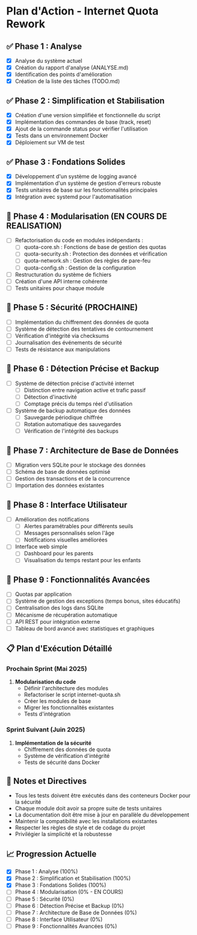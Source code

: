 # Plan d'Action - Internet Quota Rework

## ✅ Phase 1 : Analyse
- [x] Analyse du système actuel
- [x] Création du rapport d'analyse (ANALYSE.md)
- [x] Identification des points d'amélioration
- [x] Création de la liste des tâches (TODO.md)

## ✅ Phase 2 : Simplification et Stabilisation
- [x] Création d'une version simplifiée et fonctionnelle du script
- [x] Implémentation des commandes de base (track, reset)
- [x] Ajout de la commande status pour vérifier l'utilisation
- [x] Tests dans un environnement Docker
- [x] Déploiement sur VM de test

## ✅ Phase 3 : Fondations Solides
- [x] Développement d'un système de logging avancé
- [x] Implémentation d'un système de gestion d'erreurs robuste
- [x] Tests unitaires de base sur les fonctionnalités principales
- [x] Intégration avec systemd pour l'automatisation

## 🔄 Phase 4 : Modularisation (EN COURS DE REALISATION)
- [ ] Refactorisation du code en modules indépendants :
  - [ ] quota-core.sh : Fonctions de base de gestion des quotas
  - [ ] quota-security.sh : Protection des données et vérification
  - [ ] quota-network.sh : Gestion des règles de pare-feu
  - [ ] quota-config.sh : Gestion de la configuration
- [ ] Restructuration du système de fichiers
- [ ] Création d'une API interne cohérente
- [ ] Tests unitaires pour chaque module

## 🔄 Phase 5 : Sécurité (PROCHAINE)
- [ ] Implémentation du chiffrement des données de quota
- [ ] Système de détection des tentatives de contournement
- [ ] Vérification d'intégrité via checksums
- [ ] Journalisation des événements de sécurité
- [ ] Tests de résistance aux manipulations

## 🔄 Phase 6 : Détection Précise et Backup
- [ ] Système de détection précise d'activité internet
  - [ ] Distinction entre navigation active et trafic passif
  - [ ] Détection d'inactivité
  - [ ] Comptage précis du temps réel d'utilisation
- [ ] Système de backup automatique des données
  - [ ] Sauvegarde périodique chiffrée
  - [ ] Rotation automatique des sauvegardes
  - [ ] Vérification de l'intégrité des backups

## 🔄 Phase 7 : Architecture de Base de Données
- [ ] Migration vers SQLite pour le stockage des données
- [ ] Schéma de base de données optimisé
- [ ] Gestion des transactions et de la concurrence
- [ ] Importation des données existantes

## 🔄 Phase 8 : Interface Utilisateur
- [ ] Amélioration des notifications
  - [ ] Alertes paramétrables pour différents seuils
  - [ ] Messages personnalisés selon l'âge
  - [ ] Notifications visuelles améliorées
- [ ] Interface web simple
  - [ ] Dashboard pour les parents
  - [ ] Visualisation du temps restant pour les enfants

## 🔄 Phase 9 : Fonctionnalités Avancées
- [ ] Quotas par application
- [ ] Système de gestion des exceptions (temps bonus, sites éducatifs)
- [ ] Centralisation des logs dans SQLite
- [ ] Mécanisme de récupération automatique
- [ ] API REST pour intégration externe
- [ ] Tableau de bord avancé avec statistiques et graphiques

## 📋 Plan d'Exécution Détaillé

### Prochain Sprint (Mai 2025)
1. **Modularisation du code**
   - Définir l'architecture des modules
   - Refactoriser le script internet-quota.sh
   - Créer les modules de base
   - Migrer les fonctionnalités existantes
   - Tests d'intégration

### Sprint Suivant (Juin 2025)
1. **Implémentation de la sécurité**
   - Chiffrement des données de quota
   - Système de vérification d'intégrité
   - Tests de sécurité dans Docker

## 📝 Notes et Directives
- Tous les tests doivent être exécutés dans des conteneurs Docker pour la sécurité
- Chaque module doit avoir sa propre suite de tests unitaires
- La documentation doit être mise à jour en parallèle du développement
- Maintenir la compatibilité avec les installations existantes
- Respecter les règles de style et de codage du projet
- Privilégier la simplicité et la robustesse

## 📈 Progression Actuelle
- [x] Phase 1 : Analyse (100%)
- [x] Phase 2 : Simplification et Stabilisation (100%)
- [x] Phase 3 : Fondations Solides (100%)
- [ ] Phase 4 : Modularisation (0% - EN COURS)
- [ ] Phase 5 : Sécurité (0%)
- [ ] Phase 6 : Détection Précise et Backup (0%)
- [ ] Phase 7 : Architecture de Base de Données (0%)
- [ ] Phase 8 : Interface Utilisateur (0%)
- [ ] Phase 9 : Fonctionnalités Avancées (0%) 